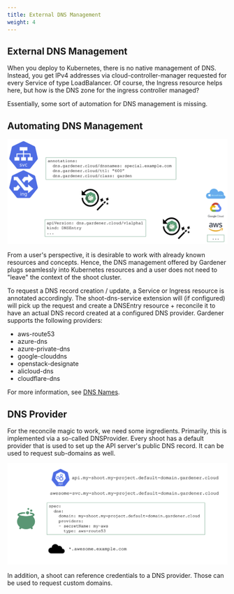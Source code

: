 ```yaml
---
title: External DNS Management
weight: 4
---
```


## External DNS Management

When you deploy to Kubernetes, there is no native management of DNS. Instead, you get IPv4 addresses via cloud-controller-manager requested for every Service of type LoadBalancer. Of course, the Ingress resource helps here, but how is the DNS zone for the ingress controller managed?

Essentially, some sort of automation for DNS management is missing.

## Automating DNS Management

![](./images/automate-dns-management.png)

From a user's perspective, it is desirable to work with already known resources and concepts. Hence, the DNS management offered by Gardener plugs seamlessly into Kubernetes resources and a user does not need to "leave" the context of the shoot cluster.

To request a DNS record creation / update, a Service or Ingress resource is annotated accordingly. The shoot-dns-service extension will (if configured) will pick up the request and create a DNSEntry resource + reconcile it to have an actual DNS record created at a configured DNS provider. Gardener supports the following providers:
- aws-route53
- azure-dns
- azure-private-dns
- google-clouddns
- openstack-designate
- alicloud-dns
- cloudflare-dns

For more information, see [DNS Names](https://github.com/gardener/gardener-extension-shoot-dns-service/blob/master/docs/usage/dns_names.md).

## DNS Provider

For the reconcile magic to work, we need some ingredients. Primarily, this is implemented via a so-called DNSProvider. Every shoot has a default provider that is used to set up the API server's public DNS record. It can be used to request sub-domains as well. 

![](./images/dns-provider.png)

In addition, a shoot can reference credentials to a DNS provider. Those can be used to request custom domains.